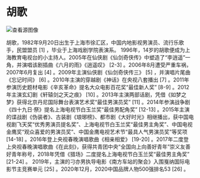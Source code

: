 # 胡歌

![查看源图像](https://tse3-mm.cn.bing.net/th/id/OIP-C.I44wAYuuCtbhftJzZMVI7gHaKl?pid=ImgDet&rs=1)

胡歌，1982年9月20日出生于上海市徐汇区，中国内地影视男演员、流行乐歌手，民盟盟员 [1]  ，毕业于上海戏剧学院表演系。
1996年，14岁的胡歌便成为上海教育电视台的小主持人。2005年在仙侠剧《仙剑奇侠传》中塑造了“李逍遥”一角，并演唱该剧插曲《六月的雨》《逍遥叹》 [2-3]  。2006年8月遭受严重车祸，2007年6月复出 [4]  。2009年主演仙侠剧《仙剑奇侠传三》 [5]  ，并演唱片尾曲《忘记时间》 [6]  。2010年主演的穿越剧《神话》在央视八套播出 [7]  。2011年参演历史题材电影《辛亥革命》提名大众电影百花奖“最佳新人奖” [8-9]  。2012年主演玄幻剧《轩辕剑之天之痕》 [10]  。2013年主演两部话剧，凭借《如梦之梦》获得北京丹尼国际舞台表演艺术奖“最佳男演员奖” [11]  。2014年参演战争剧《四十九日·祭》提名上海电视节白玉兰奖“最佳男配角奖” [12-13]  。2015年主演的谍战剧《伪装者》、古装剧《琅琊榜》、都市剧《大好时光》相继播出，获中国电视剧飞天奖“优秀男演员提名奖”、上海电视节白玉兰奖“最佳男主角奖”、中国电视金鹰奖“观众喜爱的男演员奖”、中国金鹰电视艺术节“最具人气男演员奖”等奖项 [14-18]     。2016年登上央视春晚演唱歌曲《相亲相爱》 [19-20]  。2017年二度登上央视春晚演唱歌曲《在此刻》，获得共青团中央“全国向上向善好青年”崇义友善好青年称号，2018年凭借《猎场》二度提名上海电视节白玉兰奖“最佳男主角奖” [21-24]    。
2019年，主演的刁亦男执导电影《南方车站的聚会》入围戛纳国际电影节主竞赛单元 [25]  。2020年12月，2020中国品牌人物500强排名53 [26]  。